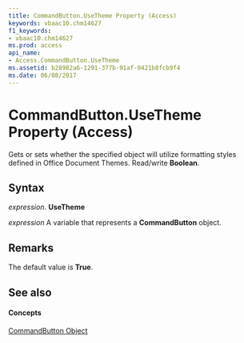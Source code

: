```yaml
---
title: CommandButton.UseTheme Property (Access)
keywords: vbaac10.chm14627
f1_keywords:
- vbaac10.chm14627
ms.prod: access
api_name:
- Access.CommandButton.UseTheme
ms.assetid: b28982a6-1291-377b-91af-0421b8fcb9f4
ms.date: 06/08/2017
---
```



# CommandButton.UseTheme Property (Access)

Gets or sets whether the specified object will utilize formatting styles defined in Office Document Themes. Read/write **Boolean**.


## Syntax

 _expression_. **UseTheme**

 _expression_ A variable that represents a **CommandButton** object.


## Remarks

The default value is **True**.


## See also


#### Concepts


[CommandButton Object](commandbutton-object-access.md)

